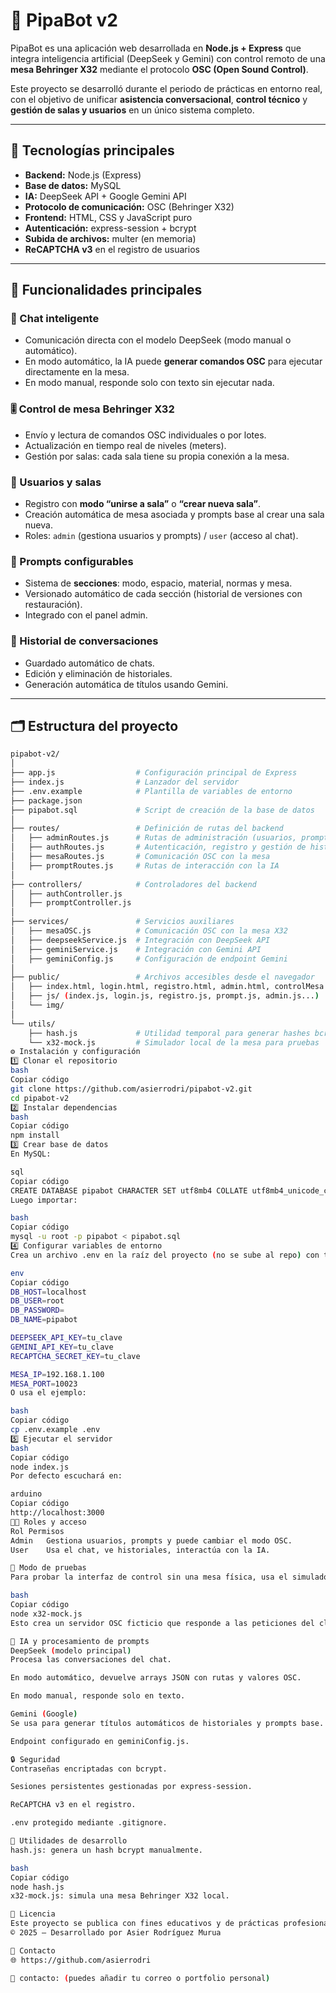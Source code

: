 # 🤖 PipaBot v2

PipaBot es una aplicación web desarrollada en **Node.js + Express** que integra inteligencia artificial (DeepSeek y Gemini) con control remoto de una **mesa Behringer X32** mediante el protocolo **OSC (Open Sound Control)**.

Este proyecto se desarrolló durante el periodo de prácticas en entorno real, con el objetivo de unificar **asistencia conversacional**, **control técnico** y **gestión de salas y usuarios** en un único sistema completo.

---

## 🚀 Tecnologías principales

- **Backend:** Node.js (Express)
- **Base de datos:** MySQL
- **IA:** DeepSeek API + Google Gemini API
- **Protocolo de comunicación:** OSC (Behringer X32)
- **Frontend:** HTML, CSS y JavaScript puro
- **Autenticación:** express-session + bcrypt
- **Subida de archivos:** multer (en memoria)
- **ReCAPTCHA v3** en el registro de usuarios

---

## 🧩 Funcionalidades principales

### 💬 Chat inteligente
- Comunicación directa con el modelo DeepSeek (modo manual o automático).
- En modo automático, la IA puede **generar comandos OSC** para ejecutar directamente en la mesa.
- En modo manual, responde solo con texto sin ejecutar nada.

### 🎚 Control de mesa Behringer X32
- Envío y lectura de comandos OSC individuales o por lotes.
- Actualización en tiempo real de niveles (meters).
- Gestión por salas: cada sala tiene su propia conexión a la mesa.

### 👥 Usuarios y salas
- Registro con **modo “unirse a sala”** o **“crear nueva sala”**.
- Creación automática de mesa asociada y prompts base al crear una sala nueva.
- Roles: `admin` (gestiona usuarios y prompts) / `user` (acceso al chat).

### 🧠 Prompts configurables
- Sistema de **secciones**: modo, espacio, material, normas y mesa.
- Versionado automático de cada sección (historial de versiones con restauración).
- Integrado con el panel admin.

### 💾 Historial de conversaciones
- Guardado automático de chats.
- Edición y eliminación de historiales.
- Generación automática de títulos usando Gemini.

---

## 🗂 Estructura del proyecto

```bash
pipabot-v2/
│
├── app.js                  # Configuración principal de Express
├── index.js                # Lanzador del servidor
├── .env.example            # Plantilla de variables de entorno
├── package.json
├── pipabot.sql             # Script de creación de la base de datos
│
├── routes/                 # Definición de rutas del backend
│   ├── adminRoutes.js      # Rutas de administración (usuarios, prompts, inventario)
│   ├── authRoutes.js       # Autenticación, registro y gestión de historiales
│   ├── mesaRoutes.js       # Comunicación OSC con la mesa
│   ├── promptRoutes.js     # Rutas de interacción con la IA
│
├── controllers/            # Controladores del backend
│   ├── authController.js
│   ├── promptController.js
│
├── services/               # Servicios auxiliares
│   ├── mesaOSC.js          # Comunicación OSC con la mesa X32
│   ├── deepseekService.js  # Integración con DeepSeek API
│   ├── geminiService.js    # Integración con Gemini API
│   ├── geminiConfig.js     # Configuración de endpoint Gemini
│
├── public/                 # Archivos accesibles desde el navegador
│   ├── index.html, login.html, registro.html, admin.html, controlMesa.html
│   ├── js/ (index.js, login.js, registro.js, prompt.js, admin.js...)
│   └── img/
│
└── utils/
    ├── hash.js             # Utilidad temporal para generar hashes bcrypt
    └── x32-mock.js         # Simulador local de la mesa para pruebas
⚙️ Instalación y configuración
1️⃣ Clonar el repositorio
bash
Copiar código
git clone https://github.com/asierrodri/pipabot-v2.git
cd pipabot-v2
2️⃣ Instalar dependencias
bash
Copiar código
npm install
3️⃣ Crear base de datos
En MySQL:

sql
Copiar código
CREATE DATABASE pipabot CHARACTER SET utf8mb4 COLLATE utf8mb4_unicode_ci;
Luego importar:

bash
Copiar código
mysql -u root -p pipabot < pipabot.sql
4️⃣ Configurar variables de entorno
Crea un archivo .env en la raíz del proyecto (no se sube al repo) con tus claves y datos locales:

env
Copiar código
DB_HOST=localhost
DB_USER=root
DB_PASSWORD=
DB_NAME=pipabot

DEEPSEEK_API_KEY=tu_clave
GEMINI_API_KEY=tu_clave
RECAPTCHA_SECRET_KEY=tu_clave

MESA_IP=192.168.1.100
MESA_PORT=10023
O usa el ejemplo:

bash
Copiar código
cp .env.example .env
5️⃣ Ejecutar el servidor
bash
Copiar código
node index.js
Por defecto escuchará en:

arduino
Copiar código
http://localhost:3000
🧑‍💼 Roles y acceso
Rol	Permisos
Admin	Gestiona usuarios, prompts y puede cambiar el modo OSC.
User	Usa el chat, ve historiales, interactúa con la IA.

🧪 Modo de pruebas
Para probar la interfaz de control sin una mesa física, usa el simulador local:

bash
Copiar código
node x32-mock.js
Esto crea un servidor OSC ficticio que responde a las peticiones del cliente.

🧠 IA y procesamiento de prompts
DeepSeek (modelo principal)
Procesa las conversaciones del chat.

En modo automático, devuelve arrays JSON con rutas y valores OSC.

En modo manual, responde solo en texto.

Gemini (Google)
Se usa para generar títulos automáticos de historiales y prompts base.

Endpoint configurado en geminiConfig.js.

🔒 Seguridad
Contraseñas encriptadas con bcrypt.

Sesiones persistentes gestionadas por express-session.

ReCAPTCHA v3 en el registro.

.env protegido mediante .gitignore.

🧰 Utilidades de desarrollo
hash.js: genera un hash bcrypt manualmente.

bash
Copiar código
node hash.js
x32-mock.js: simula una mesa Behringer X32 local.

🧾 Licencia
Este proyecto se publica con fines educativos y de prácticas profesionales.
© 2025 – Desarrollado por Asier Rodríguez Murua

💬 Contacto
🌐 https://github.com/asierrodri

📧 contacto: (puedes añadir tu correo o portfolio personal)